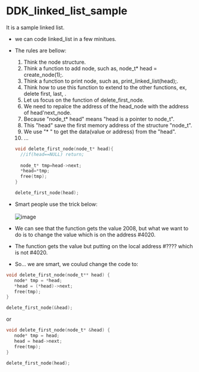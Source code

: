 # DDK_linked_list_sample
It is a sample linked list.

* we can code linked_list in a few minitues.
* The rules are bellow:
  1. Think the node structure.
  2. Think a function to add node, such as, node_t* head = create_node(1);.
  3. Think a function to print node, such as, print_linked_list(head);.
  4. Think how to use this function to extend to the other functions, ex, delete first, last, .
  5. Let us focus on the function of delete_first_node.
  6. We need to repalce the address of the head_node with the address of head'next_node.  
  7. Because "node_t* head" means "head is a pointer to node_t".
  8. This "head" save the first memory address of the structure "node_t". 
  9. We use "* " to get the data(value or address) from the "head".
  10. ...
  ```C
  void delete_first_node(node_t* head){
    //if(head==NULL) return;
    
    node_t* tmp=head->next;  
    *head=*tmp;
    free(tmp);
  }
  
  delete_first_node(head);
  ```
* Smart people use the trick below:<br>  
![image](https://user-images.githubusercontent.com/67073582/123205707-f86a0480-d4ec-11eb-8286-1bb575cbf1ca.png) <br>

* We can see that the function gets the value 2008, but what we want to do is to change the value which is on the address #4020.
* The function gets the value but putting on the local address #???? which is not #4020. 

* So... we are smart, we coulud change the code to:
 ```C
 void delete_first_node(node_t** head) {
    node* tmp = *head;
    *head = (*head)->next; 
    free(tmp); 
}

delete_first_node(&head);
```
or
 ```C
 void delete_first_node(node_t* &head) {
    node* tmp = head;
    head = head->next;   
    free(tmp); 
}

delete_first_node(head);
```


  

